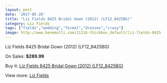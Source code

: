```yaml
---
layout: post
date: '2017-05-20'
title: "Liz Fields 8425 Bridal Gown (2012) (LF12_8425BG)"
category: Liz Fields
tags: ["fields","wedding","formal","dresses","crazy"]
image: http://www.benemulti.com/11116-thickbox_default/liz-fields-8425-bridal-gown-2012-lf128425bg.jpg
---
```

Liz Fields 8425 Bridal Gown (2012) (LF12_8425BG)

On Sales: **$289.99**
<a href="https://www.benemulti.com/en/liz-fields/4146-liz-fields-8425-bridal-gown-2012-lf128425bg.html"><amp-img layout="responsive" width="600" height="600" src="//www.benemulti.com/11116-thickbox_default/liz-fields-8425-bridal-gown-2012-lf128425bg.jpg" alt="Liz Fields 8425 Bridal Gown (2012) (LF12_8425BG) 0" /></a>
<a href="https://www.benemulti.com/en/liz-fields/4146-liz-fields-8425-bridal-gown-2012-lf128425bg.html"><amp-img layout="responsive" width="600" height="600" src="//www.benemulti.com/11117-thickbox_default/liz-fields-8425-bridal-gown-2012-lf128425bg.jpg" alt="Liz Fields 8425 Bridal Gown (2012) (LF12_8425BG) 1" /></a>

Buy it: [Liz Fields 8425 Bridal Gown (2012) (LF12_8425BG)](https://www.benemulti.com/en/liz-fields/4146-liz-fields-8425-bridal-gown-2012-lf128425bg.html "Liz Fields 8425 Bridal Gown (2012) (LF12_8425BG)")

View more: [Liz Fields](https://www.benemulti.com/en/39-liz-fields "Liz Fields")